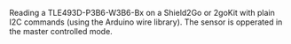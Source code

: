 Reading a TLE493D-P3B6-W3B6-Bx on a Shield2Go or 2goKit with plain I2C commands (using the Arduino wire library). The sensor is opperated in the master controlled mode.